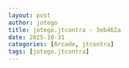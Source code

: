```yaml
---
layout: post
author: jotego
title: jotego.jtcontra - 3eb462a
date: 2025-10-31
categories: [Arcade, jtcontra]
tags: [jotego.jtcontra]
---
```


